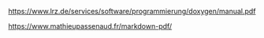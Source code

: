 https://www.lrz.de/services/software/programmierung/doxygen/manual.pdf


https://www.mathieupassenaud.fr/markdown-pdf/
